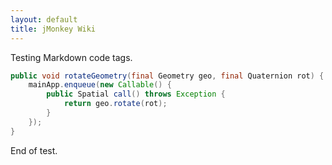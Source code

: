 ```yaml
---
layout: default
title: jMonkey Wiki
---
```


Testing Markdown code tags.

```java
public void rotateGeometry(final Geometry geo, final Quaternion rot) {
    mainApp.enqueue(new Callable() {
        public Spatial call() throws Exception {
            return geo.rotate(rot);
        }
    });
}
```

End of test.
